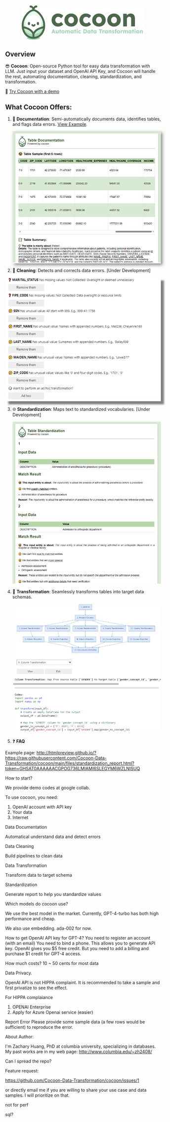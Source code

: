 <div align="center">
  <img src="./images/cocoon_logo.png" alt="Cocoon Logo" width="400"/>
</div>

## Overview
😎 **Cocoon**: Open-source Python tool for easy data transformation with LLM. Just input your dataset and OpenAI API Key, and Cocoon will handle the rest, automating documentation, cleaning, standardization, and transformation.

🚀 [Try Cocoon with a demo](https://github.com/Cocoon-Data-Transformation/cocoon/blob/main/demo/demo_ohdsi.ipynb)

## What Cocoon Offers:
1. 📄 **Documentation**: Semi-automatically documents data, identifies tables, and flags data errors. [View Example](http://htmlpreview.github.io/?https://raw.githubusercontent.com/Cocoon-Data-Transformation/cocoon/main/files/patients.html?token=GHSAT0AAAAAACGPOG73B5C3TKBDNR633SHAZLNIQNQ).
   
   <div style="box-shadow: 5px 5px 10px #888888;">
    <img src="https://github.com/Cocoon-Data-Transformation/cocoon/blob/main/images/docu_screenshot.png" alt="Documentation Screenshot"/>
  </div>

2. 🧹 **Cleaning**: Detects and corrects data errors. [Under Development]
   
<img src="https://github.com/Cocoon-Data-Transformation/cocoon/blob/main/images/cleaning_screenshot.png" alt="Cleaning Screenshot" style="box-shadow: 10px 10px 5px grey;">


3. 🌐 **Standardization**: Maps text to standardized vocabularies. [Under Development]
   
   ![Standardization Screenshot](https://github.com/Cocoon-Data-Transformation/cocoon/blob/main/images/stand_screenshot.png)

4. 🔁 **Transformation**: Seamlessly transforms tables into target data schemas.
   
   ![Transformation Screenshot](https://github.com/Cocoon-Data-Transformation/cocoon/blob/main/images/tran_screenshot.png)

5. ❓ **FAQ**



Example page: http://htmlpreview.github.io/?https://raw.githubusercontent.com/Cocoon-Data-Transformation/cocoon/main/files/standardization_report.html?token=GHSAT0AAAAAACGPOG736LMIAMI6SLEGYM6WZLNISUQ

How to start?

We provide demo codes at google collab.

To use cocoon, you need:
1. OpenAI account with API key
2. Your data
3. Internet

Data Documentation

Automatical understand data and detect errors

Data Cleaning

Build pipelines to clean data

Data Transformation

Transform data to target schema

Standardization

Generate report to help you standardize values


Which models do cocoon use?

We use the best model in the market.
Currently, GPT-4-turbo has both high performance and cheap.

We also use embedding. ada-002 for now.

How to get OpenAI API key for GPT-4?
You need to register an account (with an email)
You need to bind a phone. This allows you to generate API key.
OpenAI gives you $5 free credit. But you need to add a billing and purchase $1 credit for GPT-4 access.

How much costs?
10 ~ 50 cents for most data

Data Privacy.

OpenAI API is not HIPPA complaint. It is recommended to take a sample and first privatize to see the effect.

For HIPPA complaiance
1) OPENAI Enterprise
2) Apply for Azure Openai service (easier)

Report Error
Please provide some sample data (a few rows would be sufficient) to reproduce the error.

About Author:

I'm Zachary Huang, PhD at columbia university, specializing in databases. My past works are in my web page: http://www.columbia.edu/~zh2408/

Can I spread the repo?

Feature request:

https://github.com/Cocoon-Data-Transformation/cocoon/issues/1

or directly email me if you are willing to share your use case and data samples. I will prioritize on that.


not for perf

sql?
